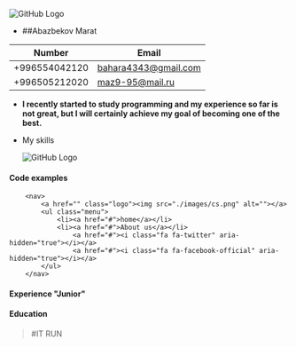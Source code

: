 

![GitHub Logo](./images/mara.jpg)
* ##Abazbekov Marat

Number | Email
------------ | -------------
+996554042120 | [bahara4343@gmail.com](http://github.com)
+996505212020| [maz9-95@mail.ru](http://github.com)

 

 * **I recently started to study programming and my experience so far is not great, but I will certainly achieve my goal of becoming one of the best.**


* My skills

    ![GitHub Logo](./images/aaa.jpg)

#### Code examples
        <nav>
            <a href="" class="logo"><img src="./images/cs.png" alt=""></a>
            <ul class="menu">
                <li><a href="#">home</a></li>
                <li><a href="#">About us</a></li>
                    <a href="#"><i class="fa fa-twitter" aria-hidden="true"></i></a>
                    <a href="#"><i class="fa fa-facebook-official" aria-hidden="true"></i></a>
            </ul>
        </nav>

#### Experience "Junior"
<!-- blockqoute -->
#### Education  
> #IT RUN
